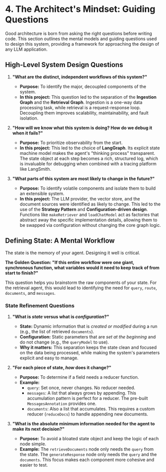 
# 4. The Architect's Mindset: Guiding Questions

Good architecture is born from asking the right questions before writing code. This section outlines the mental models and guiding questions used to design this system, providing a framework for approaching the design of any LLM application.

## High-Level System Design Questions

1.  **"What are the distinct, independent workflows of this system?"**
    *   **Purpose:** To identify the major, decoupled components of the system.
    *   **In this project:** This question led to the separation of the **Ingestion Graph** and the **Retrieval Graph**. Ingestion is a one-way data processing task, while retrieval is a request-response loop. Decoupling them improves scalability, maintainability, and fault isolation.

2.  **"How will we know what this system is doing? How do we debug it when it fails?"**
    *   **Purpose:** To prioritize observability from the start.
    *   **In this project:** This led to the choice of **LangGraph**. Its explicit state machine model makes the agent's "thinking process" transparent. The state object at each step becomes a rich, structured log, which is invaluable for debugging when combined with a tracing platform like LangSmith.

3.  **"What parts of this system are most likely to change in the future?"**
    *   **Purpose:** To identify volatile components and isolate them to build an extensible system.
    *   **In this project:** The LLM provider, the vector store, and the document sources were identified as likely to change. This led to the use of the **Strategy Pattern** and **Configuration-driven design**. Functions like `makeRetriever` and `loadChatModel` act as factories that abstract away the specific implementation details, allowing them to be swapped via configuration without changing the core graph logic.

## Defining State: A Mental Workflow

The state is the memory of your agent. Designing it well is critical.

**The Golden Question: "If this entire workflow were one giant, synchronous function, what variables would it need to keep track of from start to finish?"**

This question helps you brainstorm the raw components of your state. For the retrieval agent, this would lead to identifying the need for `query`, `route`, `documents`, and `messages`.

### State Refinement Questions

1.  **"What is *state* versus what is *configuration*?"**
    *   **State:** Dynamic information that is *created or modified* during a run (e.g., the list of retrieved `documents`).
    *   **Configuration:** Static parameters that are *set at the beginning* and do not change (e.g., the `queryModel` to use).
    *   **Why it matters:** This separation keeps the state clean and focused on the data being processed, while making the system's parameters explicit and easy to manage.

2.  **"For each piece of state, *how* does it change?"**
    *   **Purpose:** To determine if a field needs a reducer function.
    *   **Example:**
        *   `query`: Set once, never changes. No reducer needed.
        *   `messages`: A list that always grows by appending. This accumulation pattern is perfect for a reducer. The pre-built `MessagesAnnotation` provides one.
        *   `documents`: Also a list that accumulates. This requires a custom reducer (`reduceDocs`) to handle appending new documents.

3.  **"What is the absolute minimum information needed for the agent to make its next decision?"**
    *   **Purpose:** To avoid a bloated state object and keep the logic of each node simple.
    *   **Example:** The `retrieveDocuments` node only needs the `query` from the state. The `generateResponse` node only needs the `query` and the `documents`. This focus makes each component more cohesive and easier to test.
